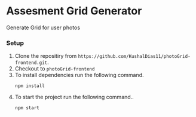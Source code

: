 # Assesment Grid Generator
Generate Grid for user photos

### Setup
1. Clone the repositiry from `https://github.com/KushalDias11/photoGrid-frontend.git`.
2. Checkout to `photoGrid-frontend`
3. To install dependencies run the following command.
   ```
   npm install
   ```
4. To start the project run the following command..
    ```
    npm start
    ```



